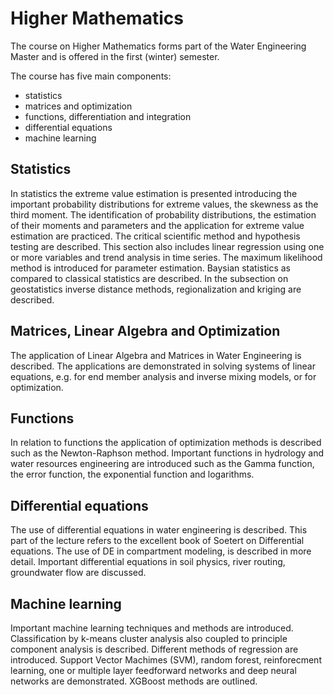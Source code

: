 # Higher Mathematics

The course on Higher Mathematics forms part of the Water Engineering Master and is offered in the first (winter) semester.

The course has five main components:
- statistics
- matrices and optimization
- functions, differentiation and integration
- differential equations
- machine learning

## Statistics

In statistics the extreme value estimation is presented introducing the important probability distributions for extreme values, the skewness as the third moment. The identification of probability distributions, the estimation of their moments and parameters and the application for extreme value estimation are practiced. The critical scientific method and hypothesis testing are described. This section also includes linear regression using one or more variables and trend analysis in time series. The maximum likelihood method is introduced for parameter estimation. Baysian statistics as compared to classical statistics are described. In the subsection on geostatistics inverse distance methods, regionalization and kriging are described.  

## Matrices, Linear Algebra and Optimization

The application of Linear Algebra and Matrices in Water Engineering is described. The applications are demonstrated in solving systems of linear equations, e.g. for end member analysis and inverse mixing models, or for optimization.

## Functions

In relation to functions the application of optimization methods is described such as the Newton-Raphson method. Important functions in hydrology and water resources engineering are introduced such as the Gamma function, the error function, the exponential function and logarithms. 

## Differential equations

The use of differential equations in water engineering is described. This part of the lecture refers to the excellent book of Soetert on Differential equations. The use of DE in compartment modeling, is described in more detail. Important differential equations in soil physics, river routing, groundwater flow are discussed. 

## Machine learning

Important machine learning techniques and methods are introduced. Classification by k-means cluster analysis also coupled to principle component analysis is described. Different methods of regression are introduced. Support Vector Machimes (SVM), random forest, reinforecment learning, one or multiple layer feedforward networks and deep neural networks are demonstrated. XGBoost methods are outlined.


